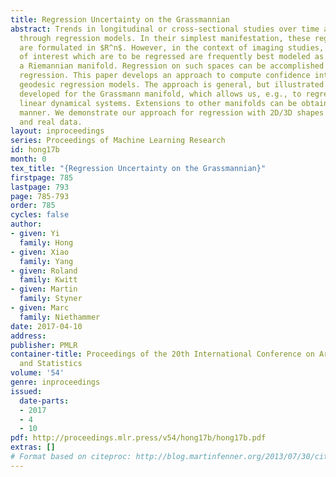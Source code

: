 ```yaml
---
title: Regression Uncertainty on the Grassmannian
abstract: Trends in longitudinal or cross-sectional studies over time are often captured
  through regression models. In their simplest manifestation, these regression models
  are formulated in $R^n$. However, in the context of imaging studies, the objects
  of interest which are to be regressed are frequently best modeled as elements of
  a Riemannian manifold. Regression on such spaces can be accomplished through geodesic
  regression. This paper develops an approach to compute confidence intervals for
  geodesic regression models. The approach is general, but illustrated and specifically
  developed for the Grassmann manifold, which allows us, e.g., to regress shapes or
  linear dynamical systems. Extensions to other manifolds can be obtained in a similar
  manner. We demonstrate our approach for regression with 2D/3D shapes using synthetic
  and real data.
layout: inproceedings
series: Proceedings of Machine Learning Research
id: hong17b
month: 0
tex_title: "{Regression Uncertainty on the Grassmannian}"
firstpage: 785
lastpage: 793
page: 785-793
order: 785
cycles: false
author:
- given: Yi
  family: Hong
- given: Xiao
  family: Yang
- given: Roland
  family: Kwitt
- given: Martin
  family: Styner
- given: Marc
  family: Niethammer
date: 2017-04-10
address: 
publisher: PMLR
container-title: Proceedings of the 20th International Conference on Artificial Intelligence
  and Statistics
volume: '54'
genre: inproceedings
issued:
  date-parts:
  - 2017
  - 4
  - 10
pdf: http://proceedings.mlr.press/v54/hong17b/hong17b.pdf
extras: []
# Format based on citeproc: http://blog.martinfenner.org/2013/07/30/citeproc-yaml-for-bibliographies/
---
```

